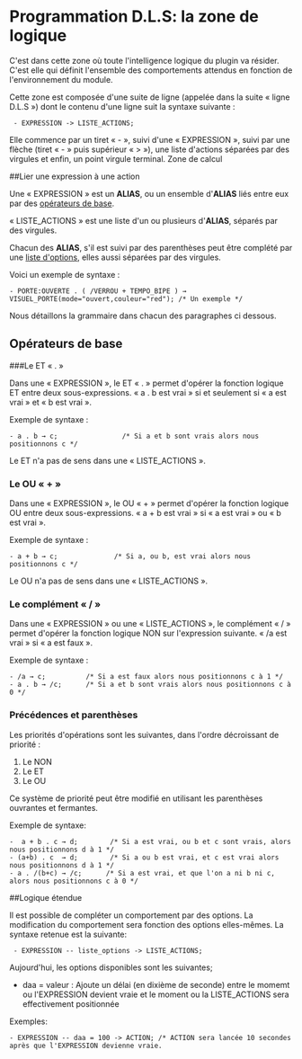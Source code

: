 # Programmation D.L.S: la zone de logique

C'est dans cette zone où toute l'intelligence logique du plugin va résider.
C'est elle qui définit l'ensemble des comportements attendus en fonction de l'environnement du module.

Cette zone est composée d'une suite de ligne (appelée dans la suite « ligne D.L.S ») dont le contenu d'une ligne suit la syntaxe suivante :

     - EXPRESSION -> LISTE_ACTIONS;

Elle commence par un tiret « - », suivi d'une « EXPRESSION », suivi par une flèche (tiret « - » puis supérieur « > »), une liste d'actions séparées par des virgules et enfin, un point virgule terminal.
Zone de calcul

##Lier une expression à une action

Une « EXPRESSION » est un **ALIAS**, ou un ensemble d'**ALIAS** liés entre eux par des [opérateurs de base](operateurs-de-base).

« LISTE_ACTIONS » est une liste d'un ou plusieurs d'**ALIAS**, séparés par des virgules.

Chacun des **ALIAS**, s'il est suivi par des parenthèses peut être complété par une [liste d'options](dls_options.md),
elles aussi séparées par des virgules.

Voici un exemple de syntaxe :

    - PORTE:OUVERTE . ( /VERROU + TEMPO_BIPE ) → VISUEL_PORTE(mode="ouvert,couleur="red"); /* Un exemple */

Nous détaillons la grammaire dans chacun des paragraphes ci dessous.

## Opérateurs de base

###Le ET « . »

Dans une « EXPRESSION », le ET « . » permet d'opérer la fonction logique ET entre deux sous-expressions.
« a . b est vrai » si et seulement si « a est vrai » et « b est vrai ».

Exemple de syntaxe :

    - a . b → c;                /* Si a et b sont vrais alors nous positionnons c */

Le ET n'a pas de sens dans une « LISTE_ACTIONS ».

### Le OU « + »

Dans une « EXPRESSION », le OU « + » permet d'opérer la fonction logique OU entre deux sous-expressions.
« a + b est vrai » si « a est vrai » ou « b est vrai ».

Exemple de syntaxe :

    - a + b → c;              /* Si a, ou b, est vrai alors nous positionnons c */

Le OU n'a pas de sens dans une « LISTE_ACTIONS ».

### Le complément « / »

Dans une « EXPRESSION » ou une « LISTE_ACTIONS », le complément « / » permet d'opérer la fonction logique NON sur l'expression suivante.
« /a est vrai » si « a est faux ».

Exemple de syntaxe :

    - /a → c;          /* Si a est faux alors nous positionnons c à 1 */
    - a . b → /c;      /* Si a et b sont vrais alors nous positionnons c à 0 */

### Précédences et parenthèses

Les priorités d'opérations sont les suivantes, dans l'ordre décroissant de priorité :

1. Le NON
1. Le ET
1. Le OU

Ce système de priorité peut être modifié en utilisant les parenthèses ouvrantes et fermantes.

Exemple de syntaxe:

    -  a + b . c → d;        /* Si a est vrai, ou b et c sont vrais, alors nous positionnons d à 1 */
    - (a+b) . c  → d;        /* Si a ou b est vrai, et c est vrai alors nous positionnons d à 1 */
    - a . /(b+c) → /c;      /* Si a est vrai, et que l'on a ni b ni c, alors nous positionnons c à 0 */

##Logique étendue

Il est possible de compléter un comportement par des options. La modification du comportement sera fonction des options elles-mêmes.
La syntaxe retenue est la suivante:

     - EXPRESSION -- liste_options -> LISTE_ACTIONS;

Aujourd'hui, les options disponibles sont les suivantes;

* daa = valeur : Ajoute un délai (en dixième de seconde) entre le momemt ou l'EXPRESSION devient vraie et le moment ou la LISTE_ACTIONS sera effectivement positionnée


Exemples:

    - EXPRESSION -- daa = 100 -> ACTION; /* ACTION sera lancée 10 secondes après que l'EXPRESSION devienne vraie.

